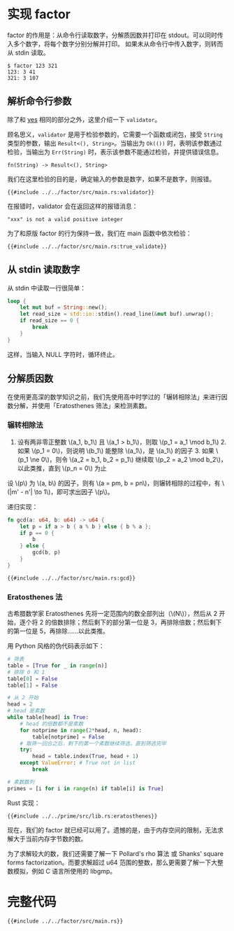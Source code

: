 # 实现 factor

factor 的作用是：从命令行读取数字，分解质因数并打印在 stdout。可以同时传入多个数字，将每个数字分别分解并打印。
如果未从命令行中传入数字，则转而从 stdin 读取。

```
$ factor 123 321
123: 3 41
321: 3 107
```

## 解析命令行参数

除了和 [yes](./02.impl-yes.md) 相同的部分之外，这里介绍一下 `validator`。

顾名思义，`validator` 是用于检验参数的，它需要一个函数或闭包，接受 `String` 类型的参数，输出 `Result<(), String>`。当输出为 `Ok(())` 时，表明该参数通过检验，当输出为 `Err(String)` 时，表示该参数不能通过检验，并提供错误信息。

```rust,ignore
fn(String) -> Result<(), String>
```

我们在这里检验的目的是，确定输入的参数是数字，如果不是数字，则报错。

```rust,ignore
{{#include ../../factor/src/main.rs:validator}}
```

在报错时，validator 会在返回这样的报错消息：

```
"xxx" is not a valid positive integer
```

为了和原版 factor 的行为保持一致，我们在 main 函数中依次检验：

```rust,ignore
{{#include ../../factor/src/main.rs:true_validate}}
```

## 从 stdin 读取数字

从 stdin 中读取一行很简单：

```rust
loop {
    let mut buf = String::new();
    let read_size = std::io::stdin().read_line(&mut buf).unwrap();
    if read_size == 0 {
        break
    }
}
```

这样，当输入 NULL 字符时，循环终止。

## 分解质因数

在使用更高深的数学知识之前，我们先使用高中时学过的「辗转相除法」来进行因数分解，并使用「Eratosthenes 筛法」来检测素数。

### 辗转相除法

1. 设有两非零正整数 \\(a_1, b_1\\) 且 \\(a_1 > b_1\\)，则取 \\(p_1 = a_1 \mod b_1\\)
    2. 如果 \\(p_1 = 0\\)，则说明 \\(b_1\\) 能整除 \\(a_1\\)，是 \\(a_1\\) 的因子
    3. 如果 \\(p_1 \ne 0\\)，则令 \\(a_2 = b_1, b_2 = p_1\\) 继续取 \\(p_2 = a_2 \mod b_2\\)，以此类推，直到 \\(p_n = 0\\) 为止

设 \\(p\\) 为 \\(a, b\\) 的因子，则有 \\(a = pm, b = pn\\)，则辗转相除的过程中，有 \\(|m' - n'| \to 1\\)，即可求出因子 \\(p\\)。

递归实现：

```rust
fn gcd(a: u64, b: u64) -> u64 {
    let p = if a > b { a % b } else { b % a };
    if p == 0 {
        b
    } else {
        gcd(b, p)
    }
}
```

```rust,ignore
{{#include ../../factor/src/main.rs:gcd}}
```

### Eratosthenes 法

古希腊数学家 Eratosthenes 先将一定范围内的数全部列出（\\(N\\)），然后从 2 开始，逐个将 2 的倍数排除；然后剩下的部分第一位是 3，再排除倍数；然后剩下的第一位是 5，再排除……以此类推。

用 Python 风格的伪代码表示如下：

```python
# 筛表
table = [True for _ in range(n)]
# 排除 0 和 1
table[0] = False
table[1] = False

# 从 2 开始
head = 2
# head 是素数
while table[head] is True:
    # head 的倍数都不是素数
    for notprime in range(2*head, n, head):
        table[notprime] = False
    # 取筛一回合之后，剩下的第一个素数继续筛选，直到筛选完毕
    try:
        head = table.index(True, head + 1)
    except ValueError: # True not in list
        break

# 素数数列
primes = [i for i in range(n) if table[i] is True]
```

Rust 实现：

```rust,ignore
{{#include ../../prime/src/lib.rs:eratosthenes}}
```

现在，我们的 factor 就已经可以用了。遗憾的是，由于内存空间的限制，无法求解大于当前内存字节数的数。

为了求解较大的数，我们还需要了解一下 Pollard's rho 算法 或 Shanks' square forms factorization。而要求解超过 u64 范围的整数，那么更需要了解一下大整数模拟，例如 C 语言所使用的 libgmp。

# 完整代码

```rust,ignore
{{#include ../../factor/src/main.rs}}
```